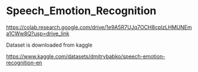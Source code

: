 # Speech_Emotion_Recognition

https://colab.research.google.com/drive/1e9A5R7UJq7OCH8cplzLHMUNEma1CWw8Q?usp=drive_link

Dataset is downloaded from kaggle

https://www.kaggle.com/datasets/dmitrybabko/speech-emotion-recognition-en
